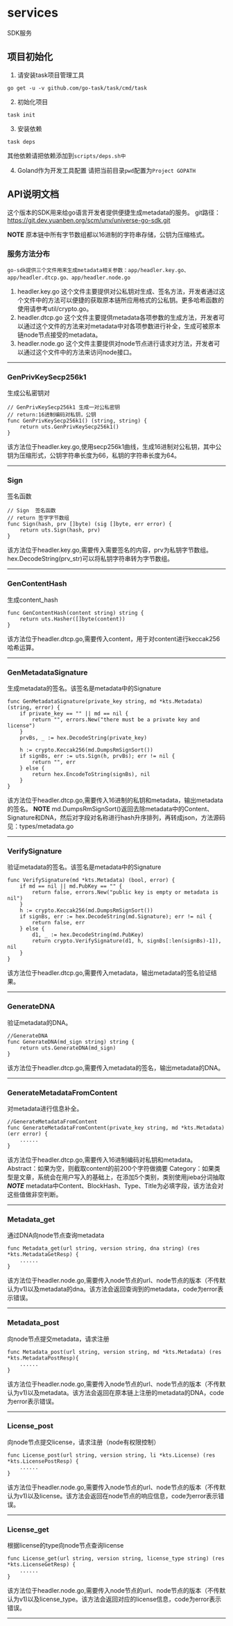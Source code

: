 # services
SDK服务

## 项目初始化

1. 请安装task项目管理工具

```
go get -u -v github.com/go-task/task/cmd/task
```

2. 初始化项目

```
task init
```

3. 安装依赖

```
task deps
```
其他依赖请把依赖添加到`scripts/deps.sh中`

4. Goland作为开发工具配置
请把当前目录`pwd`配置为`Project GOPATH`



## API说明文档
这个版本的SDK用来给go语言开发者提供便捷生成metadata的服务。
git路径：https://git.dev.yuanben.org/scm/unv/universe-go-sdk.git

**NOTE** 原本链中所有字节数组都以16进制的字符串存储，公钥为压缩格式。

### 服务方法分布
    go-sdk提供三个文件用来生成metadata相关参数：app/headler.key.go、app/headler.dtcp.go、app/headler.node.go
1.  headler.key.go
    这个文件主要提供对公私钥对生成、签名方法，开发者通过这个文件中的方法可以便捷的获取原本链所应用格式的公私钥。更多哈希函数的使用请参考util/crypto.go。
2.  headler.dtcp.go
    这个文件主要提供metadata各项参数的生成方法，开发者可以通过这个文件的方法来对metadata中对各项参数进行补全，生成可被原本链node节点接受的metadata。
3.  headler.node.go
    这个文件主要提供对node节点进行请求对方法，开发者可以通过这个文件中的方法来访问node接口。
***
### GenPrivKeySecp256k1
生成公私密钥对
```golang
// GenPrivKeySecp256k1 生成一对公私密钥
// return:16进制编码对私钥，公钥
func GenPrivKeySecp256k1() (string, string) {
	return uts.GenPrivKeySecp256k1()
}
```
该方法位于headler.key.go,使用secp256k1曲线，生成16进制对公私钥，其中公钥为压缩形式，公钥字符串长度为66，私钥的字符串长度为64。
***
### Sign
签名函数
```golang
// Sign  签名函数
// return 签字字节数组
func Sign(hash, prv []byte) (sig []byte, err error) {
	return uts.Sign(hash, prv)
}
```
该方法位于headler.key.go,需要传入需要签名的内容，prv为私钥字节数组。hex.DecodeString(prv_str)可以将私钥字符串转为字节数组。
***
### GenContentHash
生成content_hash
```golang
func GenContentHash(content string) string {
	return uts.Hasher([]byte(content))
}
```
该方法位于headler.dtcp.go,需要传入content，用于对content进行keccak256哈希运算。
***
### GenMetadataSignature
生成metadata的签名。该签名是metadata中的Signature
```golang
func GenMetadataSignature(private_key string, md *kts.Metadata) (string, error) {
	if private_key == "" || md == nil {
		return "", errors.New("there must be a private key and license")
	}
	prvBs, _ := hex.DecodeString(private_key)

	h := crypto.Keccak256(md.DumpsRmSignSort())
	if signBs, err := uts.Sign(h, prvBs); err != nil {
		return "", err
	} else {
		return hex.EncodeToString(signBs), nil
	}
}
```
该方法位于headler.dtcp.go,需要传入16进制的私钥和metadata，输出metadata的签名。
**NOTE** md.DumpsRmSignSort()返回去除metadata中的Content、Signature和DNA，然后对字段对名称进行hash升序排列，再转成json，方法源码见：types/metadata.go
***
### VerifySignature
验证metadata的签名。该签名是metadata中的Signature
```golang
func VerifySignature(md *kts.Metadata) (bool, error) {
	if md == nil || md.PubKey == "" {
		return false, errors.New("public key is empty or metadata is nil")
	}
	h := crypto.Keccak256(md.DumpsRmSignSort())
	if signBs, err := hex.DecodeString(md.Signature); err != nil {
		return false, err
	} else {
		d1, _ := hex.DecodeString(md.PubKey)
		return crypto.VerifySignature(d1, h, signBs[:len(signBs)-1]), nil
	}
}
```
该方法位于headler.dtcp.go,需要传入metadata，输出metadata的签名验证结果。
***
### GenerateDNA
验证metadata的DNA。
```golang
//GenerateDNA
func GenerateDNA(md_sign string) string {
	return uts.GenerateDNA(md_sign)
}
```
该方法位于headler.dtcp.go,需要传入metadata的签名，输出metadata的DNA。
***
### GenerateMetadataFromContent
对metadata进行信息补全。
```golang
//GenerateMetadataFromContent
func GenerateMetadataFromContent(private_key string, md *kts.Metadata) (err error) {
	......
}
```
该方法位于headler.dtcp.go,需要传入16进制编码对私钥和metadata。
Abstract：如果为空，则截取content的前200个字符做摘要
Category：如果类型是文章，系统会在用户写入的基础上，在添加5个类别，类别使用jieba分词抽取
***NOTE*** metadata中Content、BlockHash、Type、Title为必填字段，该方法会对这些值做非空判断。
***
### Metadata_get
通过DNA向node节点查询metadata
```golang
func Metadata_get(url string, version string, dna string) (res *kts.MetadataGetResp) {
	......
}
```
该方法位于headler.node.go,需要传入node节点的url、node节点的版本（不传默认为v1)以及metadata的dna。该方法会返回查询到的metadata，code为error表示错误。
***
### Metadata_post
向node节点提交metadata，请求注册
```golang
func Metadata_post(url string, version string, md *kts.Metadata) (res *kts.MetadataPostResp){
	......
}
```
该方法位于headler.node.go,需要传入node节点的url、node节点的版本（不传默认为v1)以及metadata。该方法会返回在原本链上注册的metadata的DNA，code为error表示错误。
***
### License_post
向node节点提交license，请求注册（node有权限控制）
```golang
func License_post(url string, version string, li *kts.License) (res *kts.LicensePostResp) {
	......
}
```
该方法位于headler.node.go,需要传入node节点的url、node节点的版本（不传默认为v1)以及license。该方法会返回在node节点的响应信息，code为error表示错误。
***
### License_get
根据license的type向node节点查询license
```golang
func License_get(url string, version string, license_type string) (res *kts.LicenseGetResp) {
	......
}
```
该方法位于headler.node.go,需要传入node节点的url、node节点的版本（不传默认为v1)以及license_type。该方法会返回对应的license信息，code为error表示错误。
***
